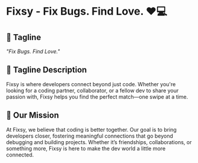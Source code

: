 # Fixsy - Fix Bugs. Find Love. ❤💻

## 🌟 Tagline  
*"Fix Bugs. Find Love."*  

## 📖 Tagline Description  
Fixsy is where developers connect beyond just code. Whether you're looking for a coding partner, collaborator, or a fellow dev to share your passion with, Fixsy helps you find the perfect match—one swipe at a time.  

## 🎯 Our Mission  
At Fixsy, we believe that coding is better together. Our goal is to bring developers closer, fostering meaningful connections that go beyond debugging and building projects. Whether it’s friendships, collaborations, or something more, Fixsy is here to make the dev world a little more connected.